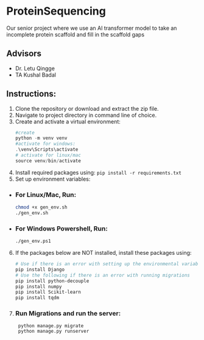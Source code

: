 # ProteinSequencing
Our senior project where we use an AI transformer model to take an incomplete protein scaffold and fill in the scaffold gaps

## Advisors
- Dr. Letu Qingge
- TA Kushal Badal

## Instructions:
1. Clone the repository or download and extract the zip file.
2. Navigate to project directory in command line of choice. 
3. Create and activate a virtual environment:
     ```powershell
     #create
   python -m venv venv
     #activate for windows:
     .\venv\Scripts\activate
     # activate for linux/mac
     source venv/bin/activate 
   ```
4. Install required packages using:
   `pip install -r requirements.txt`
5. Set up environment variables:
  - ### For Linux/Mac, Run:
    ```bash
    chmod +x gen_env.sh
    ./gen_env.sh
    ```
  - ### For Windows Powershell, Run:
    ```bash
    ./gen_env.ps1
    ```
6. If the packages below are NOT installed, install these packages using:
    ```powershell
    # Use if there is an error with setting up the environmental variables
    pip install Django
    # Use the following if there is an error with running migrations
    pip install python-decouple
    pip install numpy
    pip install Scikit-learn
    pip install tqdm
    ```
7. ### Run Migrations and run the server:
        python manage.py migrate
        python manage.py runserver

